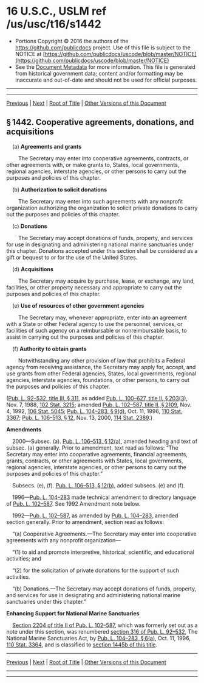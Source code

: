 ---
---

# 16 U.S.C., USLM ref /us/usc/t16/s1442

* Portions Copyright © 2016 the authors of the https://github.com/publicdocs project.
  Use of this file is subject to the NOTICE at [https://github.com/publicdocs/uscode/blob/master/NOTICE](https://github.com/publicdocs/uscode/blob/master/NOTICE)
* See the [Document Metadata](././../../../..//README.md) for more information.
  This file is generated from historical government data; content and/or formatting may be inaccurate and out-of-date and should not be used for official purposes.

----------
----------

[Previous](./../../../..//us/usc/t16/ch32/m__us_usc_t16_s1441.md) | [Next](./../../../..//us/usc/t16/ch32/m__us_usc_t16_s1443.md) | [Root of Title](./../../../../) | [Other Versions of this Document](https://publicdocs.github.io/go/links?ns=uslm&ref=%2Fus%2Fusc%2Ft16%2Fs1442)

## § 1442. Cooperative agreements, donations, and acquisitions

    (a) __Agreements and grants__ 

        The Secretary may enter into cooperative agreements, contracts, or other agreements with, or make grants to, States, local governments, regional agencies, interstate agencies, or other persons to carry out the purposes and policies of this chapter.

    (b) __Authorization to solicit donations__ 

        The Secretary may enter into such agreements with any nonprofit organization authorizing the organization to solicit private donations to carry out the purposes and policies of this chapter.

    (c) __Donations__ 

        The Secretary may accept donations of funds, property, and services for use in designating and administering national marine sanctuaries under this chapter. Donations accepted under this section shall be considered as a gift or bequest to or for the use of the United States.

    (d) __Acquisitions__ 

        The Secretary may acquire by purchase, lease, or exchange, any land, facilities, or other property necessary and appropriate to carry out the purposes and policies of this chapter.

    (e) __Use of resources of other government agencies__ 

        The Secretary may, whenever appropriate, enter into an agreement with a State or other Federal agency to use the personnel, services, or facilities of such agency on a reimbursable or nonreimbursable basis, to assist in carrying out the purposes and policies of this chapter.

    (f) __Authority to obtain grants__ 

        Notwithstanding any other provision of law that prohibits a Federal agency from receiving assistance, the Secretary may apply for, accept, and use grants from other Federal agencies, States, local governments, regional agencies, interstate agencies, foundations, or other persons, to carry out the purposes and policies of this chapter.

([Pub. L. 92–532, title III, § 311][/us/pl/92/532/s311], as added [Pub. L. 100–627, title II, § 203(3)][/us/pl/100/627/s203/3], Nov. 7, 1988, [102 Stat. 3215][/us/stat/102/3215]; amended [Pub. L. 102–587, title II, § 2109][/us/pl/102/587/s2109], Nov. 4, 1992, [106 Stat. 5045][/us/stat/106/5045]; [Pub. L. 104–283, § 9(d)][/us/pl/104/283/s9/d], Oct. 11, 1996, [110 Stat. 3367][/us/stat/110/3367]; [Pub. L. 106–513, § 12][/us/pl/106/513/s12], Nov. 13, 2000, [114 Stat. 2389][/us/stat/114/2389].)

 __Amendments__ 

    2000—Subsec. (a). [Pub. L. 106–513, § 12(a)][/us/pl/106/513/s12/a], amended heading and text of subsec. (a) generally. Prior to amendment, text read as follows: “The Secretary may enter into cooperative agreements, financial agreements, grants, contracts, or other agreements with States, local governments, regional agencies, interstate agencies, or other persons to carry out the purposes and policies of this chapter.”

    Subsecs. (e), (f). [Pub. L. 106–513, § 12(b)][/us/pl/106/513/s12/b], added subsecs. (e) and (f).

    1996—[Pub. L. 104–283][/us/pl/104/283] made technical amendment to directory language of [Pub. L. 102–587][/us/pl/102/587]. See 1992 Amendment note below.

    1992—[Pub. L. 102–587][/us/pl/102/587], as amended by [Pub. L. 104–283][/us/pl/104/283], amended section generally. Prior to amendment, section read as follows:

    “(a) Cooperative Agreements.—The Secretary may enter into cooperative agreements with any nonprofit organization—

    “(1) to aid and promote interpretive, historical, scientific, and educational activities; and

    “(2) for the solicitation of private donations for the support of such activities.

    “(b) Donations.—The Secretary may accept donations of funds, property, and services for use in designating and administering national marine sanctuaries under this chapter.”

 __Enhancing Support for National Marine Sanctuaries__ 

    [Section 2204 of title II of Pub. L. 102–587][/us/pl/102/587/s2204], which was formerly set out as a note under this section, was renumbered [section 316 of Pub. L. 92–532][/us/pl/92/532/s316], The National Marine Sanctuaries Act, by [Pub. L. 104–283, § 6(a)][/us/pl/104/283/s6/a], Oct. 11, 1996, [110 Stat. 3364][/us/stat/110/3364], and is classified to [section 1445b of this title][/us/usc/t16/s1445b].

----------

[Previous](./../../../..//us/usc/t16/ch32/m__us_usc_t16_s1441.md) | [Next](./../../../..//us/usc/t16/ch32/m__us_usc_t16_s1443.md) | [Root of Title](./../../../../) | [Other Versions of this Document](https://publicdocs.github.io/go/links?ns=uslm&ref=%2Fus%2Fusc%2Ft16%2Fs1442)

----------
----------

[/us/pl/92/532/s311]: https://publicdocs.github.io/go/links?ns=uslm&ref=%2Fus%2Fpl%2F92%2F532%2Fs311
[/us/pl/100/627/s203/3]: https://publicdocs.github.io/go/links?ns=uslm&ref=%2Fus%2Fpl%2F100%2F627%2Fs203%2F3
[/us/stat/102/3215]: https://publicdocs.github.io/go/links?ns=uslm&ref=%2Fus%2Fstat%2F102%2F3215
[/us/pl/102/587/s2109]: https://publicdocs.github.io/go/links?ns=uslm&ref=%2Fus%2Fpl%2F102%2F587%2Fs2109
[/us/stat/106/5045]: https://publicdocs.github.io/go/links?ns=uslm&ref=%2Fus%2Fstat%2F106%2F5045
[/us/pl/104/283/s9/d]: https://publicdocs.github.io/go/links?ns=uslm&ref=%2Fus%2Fpl%2F104%2F283%2Fs9%2Fd
[/us/stat/110/3367]: https://publicdocs.github.io/go/links?ns=uslm&ref=%2Fus%2Fstat%2F110%2F3367
[/us/pl/106/513/s12]: https://publicdocs.github.io/go/links?ns=uslm&ref=%2Fus%2Fpl%2F106%2F513%2Fs12
[/us/stat/114/2389]: https://publicdocs.github.io/go/links?ns=uslm&ref=%2Fus%2Fstat%2F114%2F2389
[/us/pl/106/513/s12/a]: https://publicdocs.github.io/go/links?ns=uslm&ref=%2Fus%2Fpl%2F106%2F513%2Fs12%2Fa
[/us/pl/106/513/s12/b]: https://publicdocs.github.io/go/links?ns=uslm&ref=%2Fus%2Fpl%2F106%2F513%2Fs12%2Fb
[/us/pl/104/283]: https://publicdocs.github.io/go/links?ns=uslm&ref=%2Fus%2Fpl%2F104%2F283
[/us/pl/102/587]: https://publicdocs.github.io/go/links?ns=uslm&ref=%2Fus%2Fpl%2F102%2F587
[/us/pl/102/587]: https://publicdocs.github.io/go/links?ns=uslm&ref=%2Fus%2Fpl%2F102%2F587
[/us/pl/104/283]: https://publicdocs.github.io/go/links?ns=uslm&ref=%2Fus%2Fpl%2F104%2F283
[/us/pl/102/587/s2204]: https://publicdocs.github.io/go/links?ns=uslm&ref=%2Fus%2Fpl%2F102%2F587%2Fs2204
[/us/pl/92/532/s316]: https://publicdocs.github.io/go/links?ns=uslm&ref=%2Fus%2Fpl%2F92%2F532%2Fs316
[/us/pl/104/283/s6/a]: https://publicdocs.github.io/go/links?ns=uslm&ref=%2Fus%2Fpl%2F104%2F283%2Fs6%2Fa
[/us/stat/110/3364]: https://publicdocs.github.io/go/links?ns=uslm&ref=%2Fus%2Fstat%2F110%2F3364
[/us/usc/t16/s1445b]: https://publicdocs.github.io/go/links?ns=uslm&ref=%2Fus%2Fusc%2Ft16%2Fs1445b


